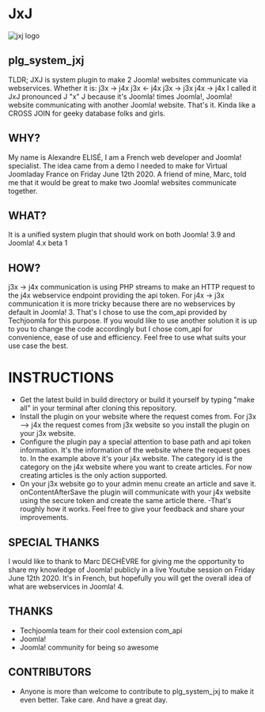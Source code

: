 # JxJ

![jxj logo](https://alexandre-elise.fr/images/extensions/plugins/system/jxj/github-social-image-plugin-system-jxj.png "Jxj logo by A.E")

## plg_system_jxj
TLDR; JXJ is system plugin to make 2 Joomla! websites communicate via webservices.
Whether it is:
j3x -> j4x
j3x <- j4x
j3x -> j3x
j4x -> j4x
I called it JxJ pronounced J "x" J because it's Joomla! times Joomla!, Joomla! website communicating with another Joomla! website. That's it. Kinda like a CROSS JOIN for geeky database folks and girls.


## WHY?
My name is Alexandre ELISÉ, I am a French web developer and Joomla! specialist. The idea came from a demo I needed to make for Virtual Joomladay France on Friday June 12th 2020. A friend of mine, Marc, told me that it would be great to make two Joomla! websites communicate together. 

## WHAT?
It is a unified system plugin that should work on both Joomla! 3.9 and Joomla! 4.x beta 1

## HOW?
j3x -> j4x communication is using PHP streams to make an HTTP request to the j4x webservice endpoint providing the api token.
For j4x -> j3x communication it is more tricky because there are no webservices by default in Joomla! 3. That's I chose to use the com_api provided by Techjoomla for this purpose. If you would like to use another solution it is up to you to change the code accordingly but I chose com_api for convenience, ease of use and efficiency. Feel free to use what suits your use case the best.

# INSTRUCTIONS
- Get the latest build in build directory or build it yourself by typing "make all" in your terminal after cloning this repository.
- Install the plugin on your website where the request comes from. For j3x --> j4x the request comes from j3x website so you install the plugin on your j3x website.
- Configure the plugin pay a special attention to base path and api token information. It's the information of the website where the request goes to. In the example above it's your j4x website. The category id is the category on the j4x website where you want to create articles. For now creating articles is the only action supported.
- On your j3x website go to your admin menu create an article and save it.
onContentAfterSave the plugin will communicate with your j4x website using the secure token and create the same article there.
-That's roughly how it works. Feel free to give your feedback and share your improvements.





## SPECIAL THANKS
I would like to thank to Marc DECHÈVRE for giving me the opportunity to share my knowledge of Joomla! publicly in a live Youtube session on Friday June 12th 2020. It's in French, but hopefully you will get the overall idea of what are webservices in Joomla! 4.

## THANKS
- Techjoomla team for their cool extension com_api
- Joomla!
- Joomla! community for being so awesome

## CONTRIBUTORS
- Anyone is more than welcome to contribute to plg_system_jxj to make it even better. 
Take care. And have a great day.
